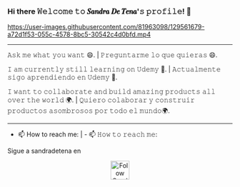 ### Hi there 𝚆𝚎𝚕𝚌𝚘𝚖𝚎 𝚝𝚘 𝑺𝒂𝒏𝒅𝒓𝒂 𝑫𝒆 𝑻𝒆𝒏𝒂'𝚜 𝚙𝚛𝚘𝚏𝚒𝚕𝚎! 👋

https://user-images.githubusercontent.com/81963098/129561679-a72d1f53-055c-4578-8bc5-30542c4d0bfd.mp4

-----------------------------------------------------------------------------------------------------------------------------------------------------------------------------
𝙰𝚜𝚔 𝚖𝚎 𝚠𝚑𝚊𝚝 𝚢𝚘𝚞 𝚠𝚊𝚗𝚝 😄. |
𝙿𝚛𝚎𝚐𝚞𝚗𝚝𝚊𝚛𝚖𝚎 𝚕𝚘 𝚚𝚞𝚎 𝚚𝚞𝚒𝚎𝚛𝚊𝚜 😄.

𝙸 𝚊𝚖 𝚌𝚞𝚛𝚛𝚎𝚗𝚝𝚕𝚢 𝚜𝚝𝚒𝚕𝚕 𝚕𝚎𝚊𝚛𝚗𝚒𝚗𝚐 𝚘𝚗 𝚄𝚍𝚎𝚖𝚢 🏤. |
𝙰𝚌𝚝𝚞𝚊𝚕𝚖𝚎𝚗𝚝𝚎 𝚜𝚒𝚐𝚘 𝚊𝚙𝚛𝚎𝚗𝚍𝚒𝚎𝚗𝚍𝚘 𝚎𝚗 𝚄𝚍𝚎𝚖𝚢 🏤. 

𝙸 𝚠𝚊𝚗𝚝 𝚝𝚘 𝚌𝚘𝚕𝚕𝚊𝚋𝚘𝚛𝚊𝚝𝚎 𝚊𝚗𝚍 𝚋𝚞𝚒𝚕𝚍 𝚊𝚖𝚊𝚣𝚒𝚗𝚐 𝚙𝚛𝚘𝚍𝚞𝚌𝚝𝚜 𝚊𝚕𝚕 𝚘𝚟𝚎𝚛 𝚝𝚑𝚎 𝚠𝚘𝚛𝚕𝚍 🌍. |
𝚀𝚞𝚒𝚎𝚛𝚘 𝚌𝚘𝚕𝚊𝚋𝚘𝚛𝚊𝚛 𝚢 𝚌𝚘𝚗𝚜𝚝𝚛𝚞𝚒𝚛 𝚙𝚛𝚘𝚍𝚞𝚌𝚝𝚘𝚜 𝚊𝚜𝚘𝚖𝚋𝚛𝚘𝚜𝚘𝚜 𝚙𝚘𝚛 𝚝𝚘𝚍𝚘 𝚎𝚕 𝚖𝚞𝚗𝚍𝚘🌍. 

-----------------------------------------------------------------------------------------------------------------------------------------------------------------------------
- 📫 How to reach me: | - 📫 𝙷𝚘𝚠 𝚝𝚘 𝚛𝚎𝚊𝚌𝚑 𝚖𝚎:

Sigue a sandradetena en 
<div align = "center">
<a href="default.asp"><img src="smiley.gif" alt="Folow Sandra De Tena" style="width:42px;height:42px;"></a>
    
</div>



<!--
**SandraDeTena/SandraDeTena** is a ✨ _special_ ✨ repository because its `README.md` (this file) appears on your GitHub profile.

Here are some ideas to get you started:

- 🔭 I’m currently working on ...
- 🌱 I’m currently learning ...
- 👯 I’m looking to collaborate on ...
- 🤔 I’m looking for help with ...
- 💬 Ask me about ...
- 📫 How to reach me: ...
- 😄 Pronouns: ...
- ⚡ Fun fact: ...
-->
